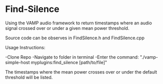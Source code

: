 # Find-Silence

Using the VAMP audio framework to return timestamps where an audio signal crossed over or under a given mean power threshold.

Source code can be observes in FindSilence.h and FindSilence.cpp

Usage Instructions:

-Clone Repo
-Navigate to folder in terminal
-Enter the command: "./vamp-simple-host myplugins:find_silence [path/to/file]"

The timestamps where the mean power crosses over or under the default threshold will be listed.


